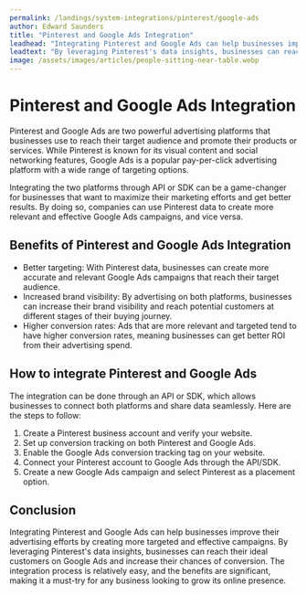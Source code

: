 ```yaml
---
permalink: /landings/system-integrations/pinterest/google-ads
author: Edward Saunders
title: "Pinterest and Google Ads Integration"
leadhead: "Integrating Pinterest and Google Ads can help businesses improve their advertising efforts by creating more targeted and effective campaigns"
leadtext: "By leveraging Pinterest's data insights, businesses can reach their ideal customers on Google Ads and increase their chances of conversion. The integration process is relatively easy, and the benefits are significant, making it a must-try for any business looking to grow its online presence."
image: /assets/images/articles/people-sitting-near-table.webp
---
```

<div class="arttext">	<h1>Pinterest and Google Ads Integration</h1>
	<p>Pinterest and Google Ads are two powerful advertising platforms that businesses use to reach their target audience and promote their products or services. While Pinterest is known for its visual content and social networking features, Google Ads is a popular pay-per-click advertising platform with a wide range of targeting options.</p>
	<p>Integrating the two platforms through API or SDK can be a game-changer for businesses that want to maximize their marketing efforts and get better results. By doing so, companies can use Pinterest data to create more relevant and effective Google Ads campaigns, and vice versa. </p>
	<h2>Benefits of Pinterest and Google Ads Integration</h2>
	<ul>
		<li>Better targeting: With Pinterest data, businesses can create more accurate and relevant Google Ads campaigns that reach their target audience.</li>
		<li>Increased brand visibility: By advertising on both platforms, businesses can increase their brand visibility and reach potential customers at different stages of their buying journey.</li>
		<li>Higher conversion rates: Ads that are more relevant and targeted tend to have higher conversion rates, meaning businesses can get better ROI from their advertising spend.</li>
	</ul>
	<h2>How to integrate Pinterest and Google Ads</h2>
	<p>The integration can be done through an API or SDK, which allows businesses to connect both platforms and share data seamlessly. Here are the steps to follow:</p>
	<ol>
		<li>Create a Pinterest business account and verify your website.</li>
		<li>Set up conversion tracking on both Pinterest and Google Ads.</li>
		<li>Enable the Google Ads conversion tracking tag on your website.</li>
		<li>Connect your Pinterest account to Google Ads through the API/SDK.</li>
		<li>Create a new Google Ads campaign and select Pinterest as a placement option.</li>
	</ol>
	<h2>Conclusion</h2>
	<p>Integrating Pinterest and Google Ads can help businesses improve their advertising efforts by creating more targeted and effective campaigns. By leveraging Pinterest's data insights, businesses can reach their ideal customers on Google Ads and increase their chances of conversion. The integration process is relatively easy, and the benefits are significant, making it a must-try for any business looking to grow its online presence. </p>
</div>